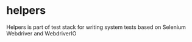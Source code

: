 # helpers
Helpers is part of test stack for writing system tests based on Selenium Webdriver and WebdriverIO
